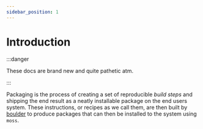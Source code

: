 ```yaml
---
sidebar_position: 1
---
```


# Introduction

:::danger 

These docs are brand new and quite pathetic atm.

:::

Packaging is the process of creating a set of reproducible *build steps* and shipping the
end result as a neatly installable package on the end users system. These instructions, or
recipes as we call them, are then built by [boulder](boulder) to produce packages that can
then be installed to the system using `moss`.